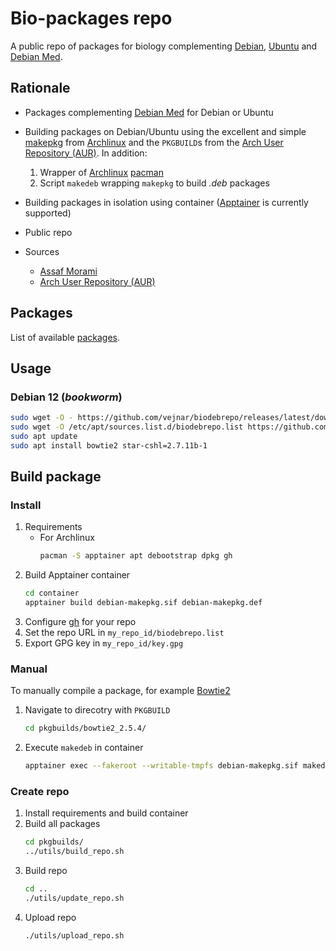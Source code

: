 # Bio-packages repo

A public repo of packages for biology complementing [Debian](https://www.debian.org), [Ubuntu](https://ubuntu.com) and [Debian Med](https://www.debian.org/devel/debian-med/).

## Rationale

* Packages complementing [Debian Med](https://www.debian.org/devel/debian-med/) for Debian or Ubuntu
* Building packages on Debian/Ubuntu using the excellent and simple [makepkg](https://gitlab.archlinux.org/pacman/pacman/blob/master/scripts/makepkg.sh.in) from [Archlinux](https://archlinux.org) and the `PKGBUILD`s from the [Arch User Repository (AUR)](https://aur.archlinux.org). In addition:
    1. Wrapper of [Archlinux](https://archlinux.org) [pacman](https://pacman.archlinux.page)
    2. Script `makedeb` wrapping `makepkg` to build *.deb* packages
* Building packages in isolation using container ([Apptainer](https://apptainer.org) is currently supported)
* Public repo

* Sources
    * [Assaf Morami](https://assafmo.github.io/2019/05/02/ppa-repo-hosted-on-github.html)
    * [Arch User Repository (AUR)](https://aur.archlinux.org)

## Packages

List of available [packages](pkgbuilds).

## Usage

### Debian 12 (*bookworm*)

```bash
sudo wget -O - https://github.com/vejnar/biodebrepo/releases/latest/download/key.gpg | gpg --dearmor -o /etc/apt/trusted.gpg.d/biodebrepo.gpg
sudo wget -O /etc/apt/sources.list.d/biodebrepo.list https://github.com/vejnar/biodebrepo/releases/latest/download/biodebrepo.list
sudo apt update
sudo apt install bowtie2 star-cshl=2.7.11b-1
```

## Build package

### Install

1. Requirements
    * For Archlinux
        ```bash
        pacman -S apptainer apt debootstrap dpkg gh
        ```
2. Build Apptainer container
    ```bash
    cd container
    apptainer build debian-makepkg.sif debian-makepkg.def
    ```
3. Configure [gh](https://cli.github.com) for your repo
4. Set the repo URL in `my_repo_id/biodebrepo.list`
5. Export GPG key in `my_repo_id/key.gpg`

### Manual

To manually compile a package, for example [Bowtie2](https://github.com/BenLangmead/bowtie2)
1. Navigate to direcotry with `PKGBUILD`
    ```bash
    cd pkgbuilds/bowtie2_2.5.4/
    ```
2. Execute `makedeb` in container
    ```bash
    apptainer exec --fakeroot --writable-tmpfs debian-makepkg.sif makedeb
    ```

### Create repo

1. Install requirements and build container
2. Build all packages
    ```bash
    cd pkgbuilds/
    ../utils/build_repo.sh
    ```
3. Build repo
    ```bash
    cd ..
    ./utils/update_repo.sh
    ```
3. Upload repo
    ```bash
    ./utils/upload_repo.sh
    ```
